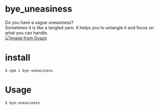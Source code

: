 # bye_uneasiness
Do you have a vague uneasiness?<br>
Sometimes it is like a tangled yarn.
It helps you to untangle it and focus on what you can handle.
<br>
[![Image from Gyazo](https://i.gyazo.com/175302b929f4a687719d48c277cd5429.gif)](https://gyazo.com/175302b929f4a687719d48c277cd5429)

# install
`$ npm i bye-uneasiness`

# Usage
`$ bye-uneasiness`

